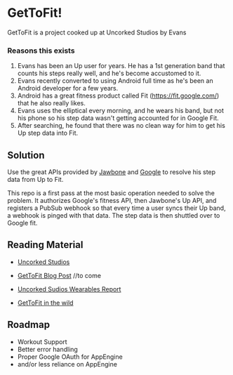 # GetToFit!

GetToFit is a project cooked up at Uncorked Studios by Evans

### Reasons this exists
1. Evans has been an Up user for years. He has a 1st generation band that counts his steps really well, and he's become accustomed to it. 
2. Evans recently converted to using Android full time as he's been an Android developer for a few years.
3. Android has a great fitness product called Fit (<https://fit.google.com/>) that he also really likes.
4. Evans uses the elliptical every morning, and he wears his band, but not his phone so his step data wasn't getting accounted for in Google Fit.
4. After searching, he found that there was no clean way for him to get his Up step data into Fit.

## Solution
Use the great APIs provided by [Jawbone](https://jawbone.com/up/developer) and [Google](https://developers.google.com/fit/rest/) to resolve his step data from Up to Fit.

This repo is a first pass at the most basic operation needed to solve the problem. It authorizes Google's fitness API, then Jawbone's Up API, and registers a PubSub webhook so that every time a user syncs their Up band, a webhook is pinged with that data. The step data is then shuttled over to Google fit. 

## Reading Material

* [Uncorked Studios](http://www.uncorkedstudios.com)

* [GetToFit Blog Post](http://www.uncorkedstudios.com/) //to come

* [Uncorked Sudios Wearables Report](http://wearables.uncorkedstudios.com/)

* [GetToFit in the wild](https://utopian-outlook-92922.appspot.com)

## Roadmap
* Workout Support
* Better error handling
* Proper Google OAuth for AppEngine
* and/or less reliance on AppEngine